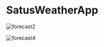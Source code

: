# SatusWeatherApp
![forecast2](https://github.com/user-attachments/assets/81e8988d-f053-4614-ba4e-c8809def8ca3)

![forecast4](https://github.com/user-attachments/assets/0afd4b7e-e24e-4a76-abf6-7729d31b56ec)
